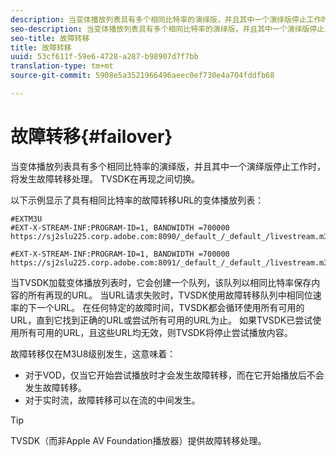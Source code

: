 ```yaml
---
description: 当变体播放列表具有多个相同比特率的演绎版，并且其中一个演绎版停止工作时，将发生故障转移处理。 TVSDK在再现之间切换。
seo-description: 当变体播放列表具有多个相同比特率的演绎版，并且其中一个演绎版停止工作时，将发生故障转移处理。 TVSDK在再现之间切换。
seo-title: 故障转移
title: 故障转移
uuid: 53cf611f-59e6-4728-a287-b98907d7f7bb
translation-type: tm+mt
source-git-commit: 5908e5a3521966496aeec0ef730e4a704fddfb68

---
```



# 故障转移{#failover}

当变体播放列表具有多个相同比特率的演绎版，并且其中一个演绎版停止工作时，将发生故障转移处理。 TVSDK在再现之间切换。

以下示例显示了具有相同比特率的故障转移URL的变体播放列表：

```
#EXTM3U
#EXT-X-STREAM-INF:PROGRAM-ID=1, BANDWIDTH =700000
https://sj2slu225.corp.adobe.com:8090/_default_/_default_/livestream.m3u8   

#EXT-X-STREAM-INF:PROGRAM-ID=1, BANDWIDTH =700000
https://sj2slu225.corp.adobe.com:8091/_default_/_default_/livestream.m3u8
```

当TVSDK加载变体播放列表时，它会创建一个队列，该队列以相同比特率保存内容的所有再现的URL。 当URL请求失败时，TVSDK使用故障转移队列中相同位速率的下一个URL。 在任何特定的故障时间，TVSDK都会循环使用所有可用的URL，直到它找到正确的URL或尝试所有可用的URL为止。 如果TVSDK已尝试使用所有可用的URL，且这些URL均无效，则TVSDK将停止尝试播放内容。

故障转移仅在M3U8级别发生，这意味着：

* 对于VOD，仅当它开始尝试播放时才会发生故障转移，而在它开始播放后不会发生故障转移。
* 对于实时流，故障转移可以在流的中间发生。

>[!TIP]
>
>TVSDK（而非Apple AV Foundation播放器）提供故障转移处理。

